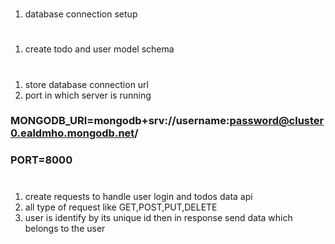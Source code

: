 # <!-- config folder -->

1. database connection setup

# <!-- models folder -->

1. create todo and user model schema

# <!-- env file -->

1. store database connection url
2. port in which server is running

### MONGODB_URI=mongodb+srv://username:password@cluster0.ealdmho.mongodb.net/

### PORT=8000

# <!-- index.js file -->

1. create requests to handle user login and todos data api
2. all type of request like GET,POST,PUT,DELETE
3. user is identify by its unique id then in response send data which belongs to the user
